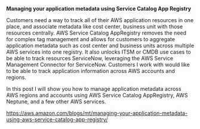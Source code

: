 **Managing your application metadata using Service Catalog App Registry** 

Customers need a way to track all of their AWS application resources in one place, and associate metadata like cost center, business unit with those resources centrally. AWS Service Catalog AppRegistry removes the need for complex tag management and allows for customers to aggregate application metadata such as cost center and business units across multiple AWS services into one registry. It also unlocks ITSM or CMDB use cases to be able to track resources ServiceNow, leveraging the AWS Service Management Connector for ServiceNow. Customers I work with would like to be able to track application information across AWS accounts and regions.

In this post I will show you how to manage application metadata across AWS regions and accounts using AWS Service Catalog AppRegistry, AWS Neptune, and a few other AWS services.
 
 https://aws.amazon.com/blogs/mt/managing-your-application-metadata-using-aws-service-catalog-app-registry/
